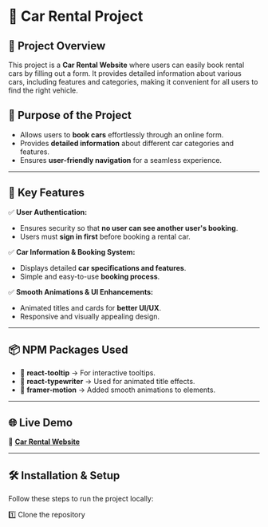 # 🚗 Car Rental Project  

## 🌟 Project Overview  
This project is a **Car Rental Website** where users can easily book rental cars by filling out a form. It provides detailed information about various cars, including features and categories, making it convenient for all users to find the right vehicle.  

## 🎯 Purpose of the Project  
- Allows users to **book cars** effortlessly through an online form.  
- Provides **detailed information** about different car categories and features.  
- Ensures **user-friendly navigation** for a seamless experience.  

---

## 🔑 Key Features  
✅ **User Authentication:**  
- Ensures security so that **no user can see another user's booking**.  
- Users must **sign in first** before booking a rental car.  

✅ **Car Information & Booking System:**  
- Displays detailed **car specifications and features**.  
- Simple and easy-to-use **booking process**.  

✅ **Smooth Animations & UI Enhancements:**  
- Animated titles and cards for **better UI/UX**.  
- Responsive and visually appealing design.  

---

## 📦 NPM Packages Used  
- 🔹 **react-tooltip** → For interactive tooltips.  
- 🔹 **react-typewriter** → Used for animated title effects.  
- 🔹 **framer-motion** → Added smooth animations to elements.  

---

## 🌐 Live Demo  
🔗 **[Car Rental Website](https://car-rental-project-60409.web.app/)**  

---

## 🛠 Installation & Setup  
Follow these steps to run the project locally:  

1️⃣ Clone the repository 

